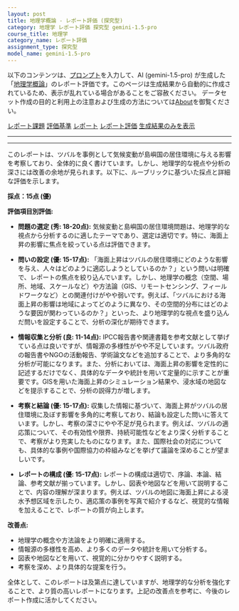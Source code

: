 ```yaml
---
layout: post
title: 地理学概論 - レポート評価 (探究型)
category: 地理学 レポート評価 探究型 gemini-1.5-pro
course_title: 地理学
category_name: レポート評価
assignment_type: 探究型
model_name: gemini-1.5-pro
---
```


以下のコンテンツは、[プロンプト](http://127.0.0.1:8000/generated/地理学/gemini-1.5-pro/prompt_レポート評価-探究型.md)を入力して、AI (gemini-1.5-pro) が生成した「[地理学概論](/contents/地理学/)」のレポート評価です。このページは生成結果から自動的に作成されているため、表示が乱れている場合があることをご容赦ください。
データセット作成の目的と利用上の注意および生成の方法については[About](/About)を御覧ください。

[レポート課題](../レポート課題-探究型)
[評価基準](../評価基準-探究型)
[レポート](../レポート-探究型)
[レポート評価](../レポート評価-探究型)
[生成結果のみを表示](http://127.0.0.1:8000/generated/地理学/gemini-1.5-pro/レポート評価-探究型.md)
  

***
***
  
このレポートは、ツバルを事例として気候変動が島嶼国の居住環境に与える影響を考察しており、全体的に良く書けています。しかし、地理学的な視点や分析の深さには改善の余地が見られます。以下に、ルーブリックに基づいた採点と詳細な評価を示します。

**採点：15点 (優)**

**評価項目別評価:**

* **問題の選定 (秀: 18-20点):** 気候変動と島嶼国の居住環境問題は、地理学的な視点から分析するのに適したテーマであり、選定は適切です。特に、海面上昇の影響に焦点を絞っている点は評価できます。

* **問いの設定 (優: 15-17点):**  「海面上昇はツバルの居住環境にどのような影響を与え、人々はどのように適応しようとしているのか？」という問いは明確で、レポートの焦点を絞り込んでいます。しかし、地理学の概念（空間、場所、地域、スケールなど）や方法論（GIS、リモートセンシング、フィールドワークなど）との関連付けがやや弱いです。例えば、「ツバルにおける海面上昇の影響は地域によってどのように異なり、その空間的分布にはどのような要因が関わっているのか？」といった、より地理学的な視点を盛り込んだ問いを設定することで、分析の深化が期待できます。

* **情報収集と分析 (良: 11-14点):** IPCC報告書や関連書籍を参考文献として挙げている点は良いですが、情報源の多様性がやや不足しています。ツバル政府の報告書やNGOの活動報告、学術論文などを追加することで、より多角的な分析が可能になります。また、分析においては、海面上昇の影響を定性的に記述するだけでなく、具体的なデータや統計を用いて定量的に示すことが重要です。GISを用いた海面上昇のシミュレーション結果や、浸水域の地図などを提示することで、分析の説得力が増します。

* **考察と結論 (優: 15-17点):**  収集した情報に基づいて、海面上昇がツバルの居住環境に及ぼす影響を多角的に考察しており、結論も設定した問いに答えています。しかし、考察の深さにやや不足が見られます。例えば、ツバルの適応策について、その有効性や限界、持続可能性などをより深く分析することで、考察がより充実したものになります。また、国際社会の対応についても、具体的な事例や国際協力の枠組みなどを挙げて議論を深めることが望ましいです。

* **レポートの構成 (優: 15-17点):** レポートの構成は適切で、序論、本論、結論、参考文献が揃っています。しかし、図表や地図などを用いて説明することで、内容の理解が深まります。例えば、ツバルの地図に海面上昇による浸水予想区域を示したり、適応策の事例を写真で紹介するなど、視覚的な情報を加えることで、レポートの質が向上します。


**改善点:**

* 地理学の概念や方法論をより明確に適用する。
* 情報源の多様性を高め、より多くのデータや統計を用いて分析する。
* 図表や地図などを用いて、視覚的に分かりやすく説明する。
* 考察を深め、より具体的な提案を行う。


全体として、このレポートは及第点に達していますが、地理学的な分析を強化することで、より質の高いレポートになります。上記の改善点を参考に、今後のレポート作成に活かしてください。
